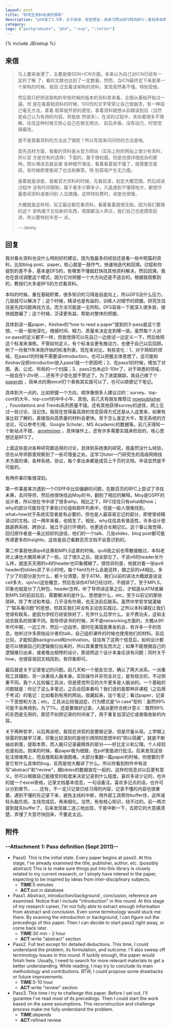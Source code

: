 ```yaml
---
layout: post
title: "研究生资料阅读的探索"
description: "phd读了1.5年，关于阅读，有些想法：阅读习惯从DFS转向BFS；查找来自原始作者的信息，避免传播损失；重视why而不是how；motivation比methodology更重要；联系和对比；扁平且简短的记录"
category: 
tags: ["postgraduate", "phd", ":exp", ":letter"]
---
```

{% include JB/setup %}

## 来信

> 马上要来香港了，主要是做SDN+ICN方面。本来以为自己对ICN已经有一定的了解
> 了，看的文献也达到了一定数量。然而，当ICN最终定下来是某一个架构的时候，我回
> 过去看该架构的资料，发现竟然看不懂。特别受挫。
>
> 然后我只好把该架构的早些时候的版本的资料拿来看，企图从基础开始过一遍。但
> 是在看基础资料的时候，100页的文字常常让自己很崩溃，有一种自己毫无方法，拿着
> 稻草就开抓的感觉。拿着资料就想从前精读到后（当然是自己认为有用的内容，但是依
> 然很多），在读的过程中，夹杂着很多不理解，往往这种时候又担心自己在做无用功，
> 前后矛盾，没有动力，时常觉得痛苦。
>
> 是不是我看资料的方法出了错呢？所以写信来问问你的方法是啥。
>
> 首先选材方面，我看的资料是从官方网站（实际上别的网站上很少有资料，所以官
> 方是仅有的选择）下载的，属于很权威，但是也很详细庞杂的那种。把头埋进去就会被
> 各种细节淹没，看着看着就不懂了，就需要去查阅，有时候即使查阅了也没有解答。特
> 别容易产生无力感。
>
> 接着就是进度，我看官方资料的时候，先看目录，划定大概范围。然后阅读过程中
> 没有时间限制，属于看多少算多少，凡是遇到不懂得地方，都想尽量查阅资料或者问别
> 人去搞懂。这样特别费时，进度也很慢。
>
> 大概就是这样吧，反正最近都在看资料，看着看着就很无助。因为我们要搞的这个
> 架构属于比较新的东西，周围都没人弄过，我们自己也是摸索前进，所以要特别辛苦一
> 点。
> 
> -- Jenny

## 回复

我对看长资料也没什么特别好的建议，因为我最多的经验还是看一些中短篇的资料，比如blog post、paper。核心就是一鼓作气，快速地迭代和回溯。过程和你提到的差不多，基本是DFS的，有哪里不懂就赶快找其他资料解决，然后回溯。我也在尝试调整这个模式，因为它对把握一个大方向还是不适合的。根据我观察到的，教授们大多是BFS的方式看资料。

本科的时候，重在基础积累，很多知识的习得是自底向上，所以DFS没什么压力，几层就可以解决了；这个时候，精读也是有益的，训练人对细节的把握。研究生往往是先找问题再找方法，而方法可能是一无所知，DFS容易一下就深入很多层，很快就跑偏了；这个时候，泛读更有益，帮助对整体的把握。

具体到读一篇paper，Keshav的“how to read a paper”提到的3-pass是这个思想。一层一层地深化，根据时间、精力、质量来决定走到哪一层。虽然每个人对xx-pass的定义都不一样，但我觉得可以先自己一边尝试一边定义一下，然后依照这个标准来演练。不管如何定义，有个标准会更有推动力，也便于自己以后回顾。附了一份我11年末刚开始的标准列表，现在来对比，有些变化：1、对于熟知的领域，在pass1的时候不需要读introduction，也可以把握主体思想了，这可能和Keshav没把introduction放入pass1是一个原因吧；2、在pass1的时候，增加了对图、表、公式、布局的一个扫描；3、pass2也未必5-10hr了，对于熟悉的领域，一般会在1-2hr吧……还有不少变化就不赘述了。为了进度跟踪，我自己做了个
[paperdb](https://github.com/hupili/paperdb)
，简单点的用excel打个表格其实就可以了，也可以顺便记下笔记。

具体到大一点的，比如把握一个方向，顺序像很多人建议过的：survey、top-conf的大牛、top-conf的中牛小牛、其他。前几天有朋友推荐过
[nowpublisher](http://www.nowpublishers.com/)
，Foundations and Trends系列质量不错。还有其他获得survey的途径，网上见过一些讨论，没记住。我现在觉得最高效的信息获得方式还是从人这里来，如果有谁比较了解的，直接指向高质量的材料会更快。至于怎么鉴定大牛，暂无系统的方法论，可以参考引用、Google Scholar、MS Academic的数据等。前几天得知一个新站点不错，
[arnetminer](http://arnetminer.org/)
。具体操作上，还有许多需要实践来检验的，核心思想还是BFS了。

上面这些是对各种研究都适用的讨论，具体到系统类的研究，我虽然没什么经验，但也从导师那里观察到了一些可借鉴之处。这学习tutor一门研究生的高级网络技术方面的课，各种系统、协议，每个拿出来都是成百上千页的文档，卒读显然是不可能的。

有两件事印象很深刻。

第一件事是某次遇到一个OSPF中比较偏僻的问题，在数百页的RFC上尝试了寻找未果，去问导师，然后他很快找出Moy的书，翻到了相应的解释。Moy是OSPF的设计者，所以他在书中讲了很多why。相比之下，RFC往往只有what和how；why的部分可能存在于某些讨论组和邮件列表中，但是一般人很难找到。what+how对于系统实现者是有必要的，但也是人最容易忘记的部分，即使曾经精读过的文档，过一两年来看，也陌生了。相反，why往往具有普适性，许多设计思路是跨系统、跨协议、独立于运行环境的，也更适合长期记忆。这个事让我觉得，回归原作者是一条比较好的途径，他们的一个talk、几张slides、blog post都可能传递更多的Insights，这些是自己看数百页文档不会意识到的。

第二件事是他讲ipv6这章和MPLS这章的时候。ipv6我之前也零散接触过，本科老师上课也大概简单讲了一些。过了很久之后，就全部忘了。不说v6的header长什么样，就连天天用的v4的header也印象模糊了。很惊异的是，他就对着一张ipv6 header的slides讲了半小时吧，每个field为什么会是这样，跟之前的v4相比，多了少了的部分是为什么，都十分清楚。至于ATM，我们以前的讲法大概就是说说cell多大、vpi/vci这些概念，然后告诉你ATM已经过时，不细讲了。至于MPLS，印象也就是分了几种包，header怎样。听了导师讲这章之后，才知道从ATM发展到MPLS的前前后后，需要解决的是什么、思想是什么，etc。至于以前记的那些琐碎，除了考试和考级，几乎没有作用，也无法前后联系。虽然中学哲学就灌输了“联系看问题”的思想，但其实我们并没有主动去实践过。之所以本科课程让我们觉得有联系，是因为学校已经安排好了，先学什么后学什么，全不费功夫，这和主动去联系的效果不同。我导师读书的时候，并不是networking方面的，大概从90年代中期，一边工作，然后一边自学。那时在美国是黄金机会，有许多一手的信息。他听过许多原始设计者的talk，自己组织课件的时候也使用他们的材料。前后比较，才能知道background和motivation。往往有了这两个信息后，如何设计都是可以根据自己的逻辑推衍出来的，所以其重要性反而次之；如果不能根据自己的逻辑推衍出来，或者推出相悖的设计，那说明这个设计本身应该有问题；同时关于how，也很容易回文档找到，有印象即可。

最后就是关于记录笔记的问题。前几天和一个朋友交流，确认了两大派系。一派重视工具辅助，另一派重视人脑本身。实际操作并非完全对立，是有结合的，不过侧重不同。我个人比较偏工具派，但是感觉所见的大牛更多是人脑派的。一个基础的问题就是：你记了这么多笔记，之后会回来看吗？我们说的是那种非课程（之后用于考试）的笔记：比如看到有用的网站，收藏起来，加个笔记；看过paper，记录一下思想和方法；etc。工具派比较强迫症，行为模式是“in case”型的：虽然99%可能不会再用到，为了1%，还是要做好记录。人脑派更符合统计意义：既然99%的东西是无用的，那还不如把记录的时间省了，用于重复加深记忆或者吸收新的内容。

关于两种哲学，以后再说吧，我现在讲究的是要做记录，但是尽量从简。上学期上徐雷的机器学习课，印象比较深刻的是他引用阴阳思想中的“阴以简藏”，就是不断抽丝剥茧，提取本质，而人脑只记录最精炼的部分——好比定义和公理。个人经验也是如此。刚来的时候，看paper极为细致，在pdf里面进行批注。后来发现这些批注很难用上，而且搜索起来很困难。大部分重翻一篇paper的时候，你想要的不是它有什么具体的bug，反而是他大概讲了什么。所以你看到附件中有说写“abstract”和“review”，跟bibtex的数据放在一起的，这样的信息对以后更有意义。你可以根据自己能接受的粒度来决定记录到什么程度。喜欢多读少记的，也许的就一个excel表格，记录文档基本信息，一句话备注。喜欢多记点的话，也许可以分到章节。……还有，不一定只记录已经习得的内容，记录不懂的内容也很重要。遇到不懂的先记录下来，避免主线的中断，用外部工具帮你buffer住，这样减轻头脑负担。主线完成后，再来细化。当然，有些核心知识，绕不过的。前一两次提到就先buffer了，后来发现接二连三地出现，于是中断一下，去把它的大意搞清楚。弄懂了大意尽快回来，不要走太远。

## 附件

### --Attachment 1: Pass definition (Sept 2011)--

   * Pass0. This is the initial state. Every paper begins at pass0. At this stage, I've already examined the title, publisher, author, etc. (possibly abstract) This is to make sure things put into this library is closely related to my current research, or I simply have interest in the paper, expecting to be inspired by ideas from inter-disciplinary subjects.
      - **TIME**:5 minutes
      - **ACT**:put in database
   * Pass1. Abstract, introduction/background , conclusion, reference are examined. Notice that I include "introduction" in this round. At this stage of my research career, I'm not fully able to extract enough information from abstract and conclusion. Even some terminology would stuck me there. By examing the introduction or background, I can figure out the precedings of this paper. Then I can decide to start pass2 right away, or come back later.
      - **TIME**:30 min - 2 hour
      - **ACT**:write "abstract" section
   * Pass2. Full text except for detailed deductions. This time, I could understand the problem, its formulation, and outcome. I'll also sweep off terminology issues in this round. If luckily enough, this paper would finish here. Usually, I need to search for more relevant materials to get a better understanding. While reading, I may try to conclude its main methodology and contributions. BTW, I could propose some drawbacks or future improvements.
      - **TIME**:5-10 hour
      - **ACT**:write "review" section
   * Pass3. This time I try to challenge this paper. Before I set out, I'll gurantee I've read most of its precedings. Then I could start the work based on the same assumptions. This reconstruction and challenge process make me fully understand the problem.
      - **TIME**:depends
      - **ACT**:refined review 

